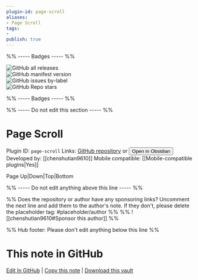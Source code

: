 ```yaml
---
plugin-id: page-scroll
aliases:
- Page Scroll
tags: 
- 
publish: true
---
```


%% ----- Badges ----- %%

![GitHub all releases](https://img.shields.io/github/downloads/chenshutian9610/obsidian-pagescroll-plugin/total?color=573E7A&logo=github&style=for-the-badge)   
![GitHub manifest version](https://img.shields.io/github/manifest-json/v/chenshutian9610/obsidian-pagescroll-plugin?color=573E7A&logo=github&style=for-the-badge)   
![GitHub issues by-label](https://img.shields.io/github/issues/chenshutian9610/obsidian-pagescroll-plugin/help%20wanted?color=573E7A&logo=github&style=for-the-badge)   
![GitHub Repo stars](https://img.shields.io/github/stars/chenshutian9610/obsidian-pagescroll-plugin?color=573E7A&logo=github&style=for-the-badge)

%% ----- Badges ----- %%

%% ----- Do not edit this section ----- %%

# Page Scroll

Plugin ID: `page-scroll`
Links: [GitHub repository](https://github.com/chenshutian9610/obsidian-pagescroll-plugin) or [<button id=HH>Open in Obsidian</button>](obsidian://show-plugin?id=page-scroll)
Developed by: [[chenshutian9610]]
Mobile compatible: [[Mobile-compatible plugins|Yes]]

Page Up|Down|Top|Bottom

%% ----- Do not edit anything above this line ----- %% 

%% Does the repository or author have any sponsoring links? Uncomment the next line and add them to the author's note. If they don't, please delete the placeholder tag: #placeholder/author %%
%% ![[chenshutian9610#Sponsor this author]] %%

%% Hub footer: Please don't edit anything below this line %%

# This note in GitHub

<span class="git-footer">[Edit In GitHub](https://github.dev/obsidian-community/obsidian-hub/blob/main/02%20-%20Community%20Expansions/02.05%20All%20Community%20Expansions/Plugins/page-scroll.md "git-hub-edit-note") | [Copy this note](https://raw.githubusercontent.com/obsidian-community/obsidian-hub/main/02%20-%20Community%20Expansions/02.05%20All%20Community%20Expansions/Plugins/page-scroll.md "git-hub-copy-note") | [Download this vault](https://github.com/obsidian-community/obsidian-hub/archive/refs/heads/main.zip "git-hub-download-vault") </span>
